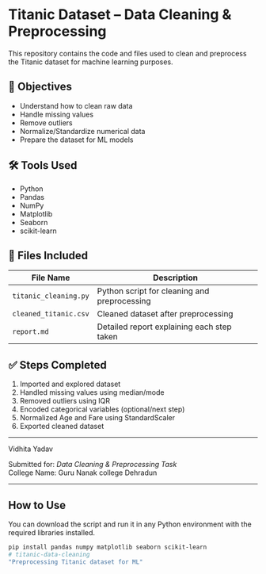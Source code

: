 # Titanic Dataset – Data Cleaning & Preprocessing

This repository contains the code and files used to clean and preprocess the Titanic dataset for machine learning purposes.

## 📌 Objectives

- Understand how to clean raw data
- Handle missing values
- Remove outliers
- Normalize/Standardize numerical data
- Prepare the dataset for ML models

## 🛠️ Tools Used

- Python
- Pandas
- NumPy
- Matplotlib
- Seaborn
- scikit-learn

## 📂 Files Included

| File Name               | Description                                    |
|------------------------|------------------------------------------------|
| `titanic_cleaning.py`  | Python script for cleaning and preprocessing   |
| `cleaned_titanic.csv`  | Cleaned dataset after preprocessing            |
| `report.md`            | Detailed report explaining each step taken     |

## ✅ Steps Completed

1. Imported and explored dataset
2. Handled missing values using median/mode
3. Removed outliers using IQR
4. Encoded categorical variables (optional/next step)
5. Normalized Age and Fare using StandardScaler
6. Exported cleaned dataset

---



  Vidhita Yadav
  
Submitted for: *Data Cleaning & Preprocessing Task*  
College Name: Guru Nanak college Dehradun

---

##  How to Use

You can download the script and run it in any Python environment with the required libraries installed.

```bash
pip install pandas numpy matplotlib seaborn scikit-learn
# titanic-data-cleaning
"Preprocessing Titanic dataset for ML"
